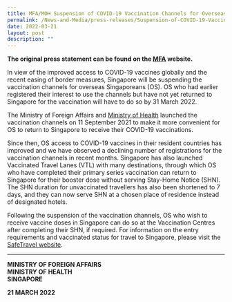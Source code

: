 ```yaml
---
title: MFA/MOH Suspension of COVID-19 Vaccination Channels for Overseas Singaporeans
permalink: /News-and-Media/press-releases/Suspension-of-COVID-19-Vaccination-Channels-for-Overseas-Singaporeans
date: 2022-03-21
layout: post
description: ""
---
```

**The original press statement can be found on the [MFA](https://www.mfa.gov.sg/Newsroom/Press-Statements-Transcripts-and-Photos/2022/03/20220321-Suspension-of-COVID-19-Vaccination-Channels-for-Overseas-Singaporeans) website.**

In view of the improved access to COVID-19 vaccines globally and the recent easing of border measures, Singapore will be suspending the vaccination channels for overseas Singaporeans (OS). OS who had earlier registered their interest to use the channels but have not yet returned to Singapore for the vaccination will have to do so by 31 March 2022.

 
The Ministry of Foreign Affairs and <a href="https://www.moh.gov.sg/news-highlights/details/covid-19-vaccination-channels-for-overseas-singaporeans_11Sep2021">Ministry of Health</a> launched the vaccination channels on 11 September 2021 to make it more convenient for OS to return to Singapore to receive their COVID-19 vaccinations.

 
Since then, OS access to COVID-19 vaccines in their resident countries has improved and we have observed a declining number of registrations for the vaccination channels in recent months.  Singapore has also launched Vaccinated Travel Lanes (VTL) with many destinations, through which OS who have completed their primary series vaccination can return to Singapore for their booster dose without serving Stay-Home Notice (SHN). The SHN duration for unvaccinated travellers has also been shortened to 7 days, and they can now serve SHN at a chosen place of residence instead of designated hotels.

 
Following the suspension of the vaccination channels, OS who wish to receive vaccine doses in Singapore can do so at the Vaccination Centres after completing their SHN, if required. For information on the entry requirements and vaccinated status for travel to Singapore, please visit the <a href="https://safetravel.ica.gov.sg/">SafeTravel website</a>.

---

**MINISTRY OF FOREIGN AFFAIRS**<br/>
**MINISTRY OF HEALTH**<br/>
**SINGAPORE**

**21 MARCH 2022**
